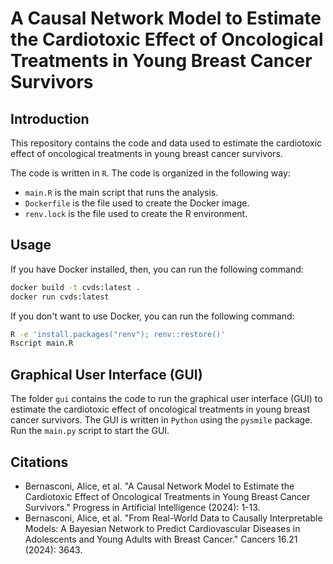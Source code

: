 # A Causal Network Model to Estimate the Cardiotoxic Effect of Oncological Treatments in Young Breast Cancer Survivors

## Introduction

This repository contains the code and data used to estimate the cardiotoxic effect of oncological treatments in young breast cancer survivors.

The code is written in `R`. The code is organized in the following way:

- `main.R` is the main script that runs the analysis.
- `Dockerfile` is the file used to create the Docker image.
- `renv.lock` is the file used to create the R environment.

## Usage

If you have Docker installed, then, you can run the following command:

```bash
docker build -t cvds:latest .
docker run cvds:latest
```

If you don't want to use Docker, you can run the following command:

```bash
R -e 'install.packages("renv"); renv::restore()'
Rscript main.R
```

## Graphical User Interface (GUI)

The folder `gui` contains the code to run the graphical user interface (GUI) to estimate the cardiotoxic effect of oncological treatments in young breast cancer survivors. The GUI is written in `Python` using the `pysmile` package. Run the `main.py` script to start the GUI.

## Citations

- Bernasconi, Alice, et al. "A Causal Network Model to Estimate the Cardiotoxic Effect of Oncological Treatments in Young Breast Cancer Survivors." Progress in Artificial Intelligence (2024): 1-13.
- Bernasconi, Alice, et al. "From Real-World Data to Causally Interpretable Models: A Bayesian Network to Predict Cardiovascular Diseases in Adolescents and Young Adults with Breast Cancer." Cancers 16.21 (2024): 3643.
